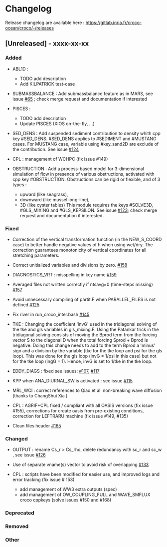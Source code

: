 # Changelog

Release changelog are available here : https://gitlab.inria.fr/croco-ocean/croco/-/releases

## [Unreleased] - xxxx-xx-xx
### Added
- ABL1D : 
  - TODO add description
  - Add KILPATRICK test-case

- SUBMASSBALANCE : Add submassbalance feature as in MARS, see issue 
  [#65](https://gitlab.inria.fr/croco-ocean/croco/-/issues/65) ; 
  check merge request and documentation if interested

- PISCES :
  - TODO add description
  - Update PISCES (XIOS on-the-fly, ...)

- SED_DENS : Add suspended sediment contribution to density whith cpp key 
  #SED_DENS. #SED_DENS applies to #SEDIMENT and #MUSTANG cases. For MUSTANG 
  case, variable using #key_sand2D are exclude of the contribution. See 
  issue [#124](https://gitlab.inria.fr/croco-ocean/croco/-/issues/124)

- CPL : management of WCHPC (fix issue #149)

- OBSTRUCTION : Add a process-based model for 3-dimensional simulation of 
  flow in presence of various obstructions, activated with cpp key #OBSTRUCTION. Obstructions can be rigid or flexible,  and of 3 types : 
  - upward (like seagrass), 
  - downward (like mussel long-line),
  - 3D (like oyster tables)
  This module requires the keys #SOLVE3D, #GLS_MIXING and #GLS_KEPSILON. See issue
  [#123](https://gitlab.inria.fr/croco-ocean/croco/-/issues/123); 
  check merge request and documentation if interested.

### Fixed
- Correction of the vertical transformation function (in the NEW_S_COORD case) 
  to better handle negative values of h when using wet/dry. 
  The correction guarantees monotonicity of vertical coordinates 
  for all stretching parameters.

- Correct unitialized variables and divisions by zero. 
  [#158](https://gitlab.inria.fr/croco-ocean/croco/-/issues/158)

- DIAGNOSTICS_VRT : misspelling in key name
  [#159](https://gitlab.inria.fr/croco-ocean/croco/-/issues/159)

- Averaged files not written correctly if ntsavg=0 (time-steps missing)
  [#157](https://gitlab.inria.fr/croco-ocean/croco/-/issues/157)

- Avoid unnecessary compiling of partit.F when PARALLEL_FILES is not defined 
  [#125](https://gitlab.inria.fr/croco-ocean/croco/-/issues/125)

- Fix river in run_croco_inter.bash
  [#145](https://gitlab.inria.fr/croco-ocean/croco/-/issues/145)

- TKE : Changing the coefficient 'invG' used in the tridiagonal solving of 
  the tke and gls variables in gls_mixing.F. Using the Patankar trick in the 
  tridiagonal solving consists of moving the Bprod term from the forcing 
  vector S to the diagonal D when the total forcing Sprod + Bprod is 
  negative. Doing this change needs to add to the term Bprod a 'minus' sign 
  and a division by the variable (tke for the tke loop and psi for the gls 
  loop). This was done for the gls loop (invG = 1/psi in this case) but not 
  for the tke loop (ingG = 1). Hence, invG is set to 1/tke in the tke loop.

- EDDY_DIAGS : fixed see issues: 
  [#107](https://gitlab.inria.fr/croco-ocean/croco/-/issues/107), 
  [#117](https://gitlab.inria.fr/croco-ocean/croco/-/issues/117)

- KPP when ANA_DIURNAL_SW is activated : see issue 
  [#115](https://gitlab.inria.fr/croco-ocean/croco/-/issues/115)

- MRL_WCI : correct references to Qiao et al. non-breaking wave diffusion
  (thanks to ChangShui Xia )

- CPL : AGRIF+CPL fixed / compliant with all OASIS versions (fix issue #155),
  corrections for create oasis from pre-existing conditions, 
  correction for LEFTRARU machine (fix issue #149, #135)

- Clean files header [#165](https://gitlab.inria.fr/croco-ocean/croco/-/issues/165)

### Changed

- OUTPUT : rename Cs_r > Cs_rho, delete redundancy with sc_r and sc_w , see issue 
  [#126](https://gitlab.inria.fr/croco-ocean/croco/-/issues/126) 

- Use of separate vname(s) vector to avoid risk of overlapping 
  [#133](https://gitlab.inria.fr/croco-ocean/croco/-/issues/133)

- CPL : scripts have been modified for easier use, and improved logs 
  and error tracking (fix issue # 153) 
  + add management of WW3 extra outputs (spec) 
  + add management of OW_COUPLING_FULL and WAVE_SMFLUX croco cppkeys 
  (solve issues #150 and #168)

### Deprecated

### Removed

### Other
